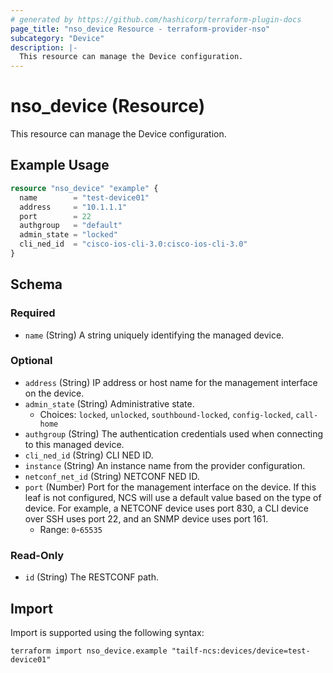 ```yaml
---
# generated by https://github.com/hashicorp/terraform-plugin-docs
page_title: "nso_device Resource - terraform-provider-nso"
subcategory: "Device"
description: |-
  This resource can manage the Device configuration.
---
```


# nso_device (Resource)

This resource can manage the Device configuration.

## Example Usage

```terraform
resource "nso_device" "example" {
  name        = "test-device01"
  address     = "10.1.1.1"
  port        = 22
  authgroup   = "default"
  admin_state = "locked"
  cli_ned_id  = "cisco-ios-cli-3.0:cisco-ios-cli-3.0"
}
```

<!-- schema generated by tfplugindocs -->
## Schema

### Required

- `name` (String) A string uniquely identifying the managed device.

### Optional

- `address` (String) IP address or host name for the management interface on the device.
- `admin_state` (String) Administrative state.
  - Choices: `locked`, `unlocked`, `southbound-locked`, `config-locked`, `call-home`
- `authgroup` (String) The authentication credentials used when connecting to this managed device.
- `cli_ned_id` (String) CLI NED ID.
- `instance` (String) An instance name from the provider configuration.
- `netconf_net_id` (String) NETCONF NED ID.
- `port` (Number) Port for the management interface on the device. If this leaf is not configured, NCS will use a default value based on the type of device. For example, a NETCONF device uses port 830, a CLI device over SSH uses port 22, and an SNMP device uses port 161.
  - Range: `0`-`65535`

### Read-Only

- `id` (String) The RESTCONF path.

## Import

Import is supported using the following syntax:

```shell
terraform import nso_device.example "tailf-ncs:devices/device=test-device01"
```
